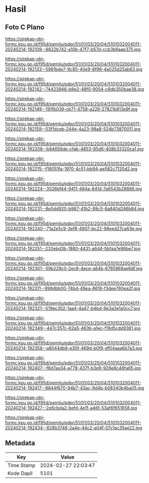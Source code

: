 # Hasil

## Foto C Plano

https://sirekap-obj-formc.kpu.go.id/f95d/pemilu/pdpr/51/01/03/20/04/5101032004011-20240214-192109--8622b742-a10b-47f7-b57d-ccb3b6aae375.jpg

https://sirekap-obj-formc.kpu.go.id/f95d/pemilu/pdpr/51/01/03/20/04/5101032004011-20240214-192133--5981bde7-9c85-40e9-8f98-4a025d25ab63.jpg

https://sirekap-obj-formc.kpu.go.id/f95d/pemilu/pdpr/51/01/03/20/04/5101032004011-20240214-192142--74423946-b8e2-48f0-9054-c8db350bae38.jpg

https://sirekap-obj-formc.kpu.go.id/f95d/pemilu/pdpr/51/01/03/20/04/5101032004011-20240214-192149--191fb039-cb71-4758-a226-27821b813e9f.jpg

https://sirekap-obj-formc.kpu.go.id/f95d/pemilu/pdpr/51/01/03/20/04/5101032004011-20240214-192159--53f1dceb-244e-4a23-98a8-524b73870011.jpg

https://sirekap-obj-formc.kpu.go.id/f95d/pemilu/pdpr/51/01/03/20/04/5101032004011-20240214-192208--b84659de-cfab-4853-85d6-408b33320ca1.jpg

https://sirekap-obj-formc.kpu.go.id/f95d/pemilu/pdpr/51/01/03/20/04/5101032004011-20240214-192215--f18051fa-1970-4c51-bb94-ae582c7120d2.jpg

https://sirekap-obj-formc.kpu.go.id/f95d/pemilu/pdpr/51/01/03/20/04/5101032004011-20240214-192224--3526bf44-9411-484a-841d-7a6543b28666.jpg

https://sirekap-obj-formc.kpu.go.id/f95d/pemilu/pdpr/51/01/03/20/04/5101032004011-20240214-192231--8e5dd920-b987-41b2-88c5-8a840d246b84.jpg

https://sirekap-obj-formc.kpu.go.id/f95d/pemilu/pdpr/51/01/03/20/04/5101032004011-20240214-192240--71a2e5c9-3ef8-4907-bc22-98eed27ca63e.jpg

https://sirekap-obj-formc.kpu.go.id/f95d/pemilu/pdpr/51/01/03/20/04/5101032004011-20240214-192251--233ebd3b-1880-4431-a6d4-5bfaa7e98be7.jpg

https://sirekap-obj-formc.kpu.go.id/f95d/pemilu/pdpr/51/01/03/20/04/5101032004011-20240214-192301--59b228c0-2ec8-4ece-a84b-6785868ae6df.jpg

https://sirekap-obj-formc.kpu.go.id/f95d/pemilu/pdpr/51/01/03/20/04/5101032004011-20240214-192311--999dbb00-74bd-49ea-8616-f3dee760ea2f.jpg

https://sirekap-obj-formc.kpu.go.id/f95d/pemilu/pdpr/51/01/03/20/04/5101032004011-20240214-192321--519ec352-1aa4-4a47-b4bd-9e3a3e1a0cc7.jpg

https://sirekap-obj-formc.kpu.go.id/f95d/pemilu/pdpr/51/01/03/20/04/5101032004011-20240214-192349--447c357c-62a5-463b-a1ec-f19d5cdd9361.jpg

https://sirekap-obj-formc.kpu.go.id/f95d/pemilu/pdpr/51/01/03/20/04/5101032004011-20240214-192358--a8044db8-e30f-469d-b0f9-df04aaa6b7a3.jpg

https://sirekap-obj-formc.kpu.go.id/f95d/pemilu/pdpr/51/01/03/20/04/5101032004011-20240214-192407--f8d7aa34-a778-437f-b3e9-928e8c48fa65.jpg

https://sirekap-obj-formc.kpu.go.id/f95d/pemilu/pdpr/51/01/03/20/04/5101032004011-20240214-192417--8844f670-94b7-43ac-9d4b-b08340b4ba05.jpg

https://sirekap-obj-formc.kpu.go.id/f95d/pemilu/pdpr/51/01/03/20/04/5101032004011-20240214-192427--2e6cbda2-befd-4e1f-a46f-53af6f651658.jpg

https://sirekap-obj-formc.kpu.go.id/f95d/pemilu/pdpr/51/01/03/20/04/5101032004011-20240214-192434--828b3746-2a4e-44c2-a04f-07c1ac35ae22.jpg


## Metadata

| Key        | Value               |
| ---------- | ------------------- |
| Time Stamp | 2024-02-27 22:03:47 |
| Kode Dapil | 5101                |




